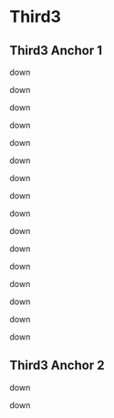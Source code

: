# Third3

## Third3 Anchor 1

down

down

down

down

down

down

down

down

down

down

down

down

down

down

down

down

## Third3 Anchor 2

down

down

